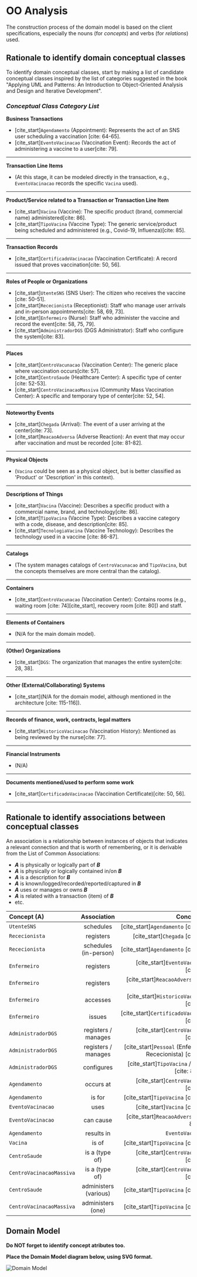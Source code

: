 # OO Analysis

The construction process of the domain model is based on the client specifications, especially the nouns (for _concepts_) and verbs (for _relations_) used.

## Rationale to identify domain conceptual classes
To identify domain conceptual classes, start by making a list of candidate conceptual classes inspired by the list of categories suggested in the book "Applying UML and Patterns: An Introduction to Object-Oriented Analysis and Design and Iterative Development".

### _Conceptual Class Category List_

**Business Transactions**

* [cite_start]`Agendamento` (Appointment): Represents the act of an SNS user scheduling a vaccination [cite: 64-65].
* [cite_start]`EventoVacinacao` (Vaccination Event): Records the act of administering a vaccine to a user[cite: 79].

---

**Transaction Line Items**

* (At this stage, it can be modeled directly in the transaction, e.g., `EventoVacinacao` records the specific `Vacina` used).

---

**Product/Service related to a Transaction or Transaction Line Item**

* [cite_start]`Vacina` (Vaccine): The specific product (brand, commercial name) administered[cite: 86].
* [cite_start]`TipoVacina` (Vaccine Type): The generic service/product being scheduled and administered (e.g., Covid-19, Influenza)[cite: 85].

---

**Transaction Records**

* [cite_start]`CertificadoVacinacao` (Vaccination Certificate): A record issued that proves vaccination[cite: 50, 56].

---

**Roles of People or Organizations**

* [cite_start]`UtenteSNS` (SNS User): The citizen who receives the vaccine [cite: 50-51].
* [cite_start]`Rececionista` (Receptionist): Staff who manage user arrivals and in-person appointments[cite: 58, 69, 73].
* [cite_start]`Enfermeiro` (Nurse): Staff who administer the vaccine and record the event[cite: 58, 75, 79].
* [cite_start]`AdministradorDGS` (DGS Administrator): Staff who configure the system[cite: 83].

---

**Places**

* [cite_start]`CentroVacunacao` (Vaccination Center): The generic place where vaccination occurs[cite: 57].
* [cite_start]`CentroSaude` (Healthcare Center): A specific type of center [cite: 52-53].
* [cite_start]`CentroVacinacaoMassiva` (Community Mass Vaccination Center): A specific and temporary type of center[cite: 52, 54].

---

**Noteworthy Events**

* [cite_start]`Chegada` (Arrival): The event of a user arriving at the center[cite: 73].
* [cite_start]`ReacaoAdversa` (Adverse Reaction): An event that may occur after vaccination and must be recorded [cite: 81-82].

---

**Physical Objects**

* (`Vacina` could be seen as a physical object, but is better classified as 'Product' or 'Description' in this context).

---

**Descriptions of Things**

* [cite_start]`Vacina` (Vaccine): Describes a specific product with a commercial name, brand, and technology[cite: 86].
* [cite_start]`TipoVacina` (Vaccine Type): Describes a vaccine category with a code, disease, and description[cite: 85].
* [cite_start]`TecnologiaVacina` (Vaccine Technology): Describes the technology used in a vaccine [cite: 86-87].

---

**Catalogs**

* (The system manages catalogs of `CentroVacunacao` and `TipoVacina`, but the concepts themselves are more central than the catalog).

---

**Containers**

* [cite_start]`CentroVacunacao` (Vaccination Center): Contains rooms (e.g., waiting room [cite: 74][cite_start], recovery room [cite: 80]) and staff.

---

**Elements of Containers**

* (N/A for the main domain model).

---

**(Other) Organizations**

* [cite_start]`DGS`: The organization that manages the entire system[cite: 28, 38].

---

**Other (External/Collaborating) Systems**

* [cite_start](N/A for the domain model, although mentioned in the architecture [cite: 115-116]).

---

**Records of finance, work, contracts, legal matters**

* [cite_start]`HistoricoVacinacao` (Vaccination History): Mentioned as being reviewed by the nurse[cite: 77].

---

**Financial Instruments**

* (N/A)

---

**Documents mentioned/used to perform some work**

* [cite_start]`CertificadoVacinacao` (Vaccination Certificate)[cite: 50, 56].

---

## Rationale to identify associations between conceptual classes

An association is a relationship between instances of objects that indicates a relevant connection and that is worth of remembering, or it is derivable from the List of Common Associations:

* **_A_** is physically or logically part of **_B_**
* **_A_** is physically or logically contained in/on **_B_**
* **_A_** is a description for **_B_**
* **_A_** is known/logged/recorded/reported/captured in **_B_**
* **_A_** uses or manages or owns **_B_**
* **_A_** is related with a transaction (item) of **_B_**
* etc.

| Concept (A) | Association | Concept (B) |
| :--- | :---: | ---: |
| `UtenteSNS` | schedules | [cite_start]`Agendamento` [cite: 64] |
| `Rececionista` | registers | [cite_start]`Chegada` [cite: 73] |
| `Rececionista` | schedules (in-person) | [cite_start]`Agendamento` [cite: 69] |
| `Enfermeiro` | registers | [cite_start]`EventoVacinacao` [cite: 79] |
| `Enfermeiro` | registers | [cite_start]`ReacaoAdversa` [cite: 82] |
| `Enfermeiro` | accesses | [cite_start]`HistoricoVacinacao` [cite: 77] |
| `Enfermeiro` | issues | [cite_start]`CertificadoVacinacao` [cite: 56] |
| `AdministradorDGS` | registers / manages | [cite_start]`CentroVacunacao` [cite: 83] |
| `AdministradorDGS` | registers / manages | [cite_start]`Pessoal` (Enfermeiro, Rececionista) [cite: 83] |
| `AdministradorDGS` | configures | [cite_start]`TipoVacina` / `Vacina` [cite: 84, 86] |
| `Agendamento` | occurs at | [cite_start]`CentroVacunacao` [cite: 65] |
| `Agendamento` | is for | [cite_start]`TipoVacina` [cite: 65] |
| `EventoVacinacao` | uses | [cite_start]`Vacina` [cite: 79] |
| `EventoVacinacao` | can cause | [cite_start]`ReacaoAdversa` [cite: 81-82] |
| `Agendamento` | results in | `EventoVacinacao` |
| `Vacina` | is of | [cite_start]`TipoVacina` [cite: 86] |
| `CentroSaude` | is a (type of) | [cite_start]`CentroVacunacao` [cite: 53] |
| `CentroVacinacaoMassiva` | is a (type of) | [cite_start]`CentroVacunacao` [cite: 54] |
| `CentroSaude` | administers (various) | [cite_start]`TipoVacina` [cite: 53] |
| `CentroVacinacaoMassiva` | administers (one) | [cite_start]`TipoVacina` [cite: 54] |

## Domain Model

**Do NOT forget to identify concept atributes too.**

**Place the Domain Model diagram below, using SVG format.**

![Domain Model](svg/DM.svg)

